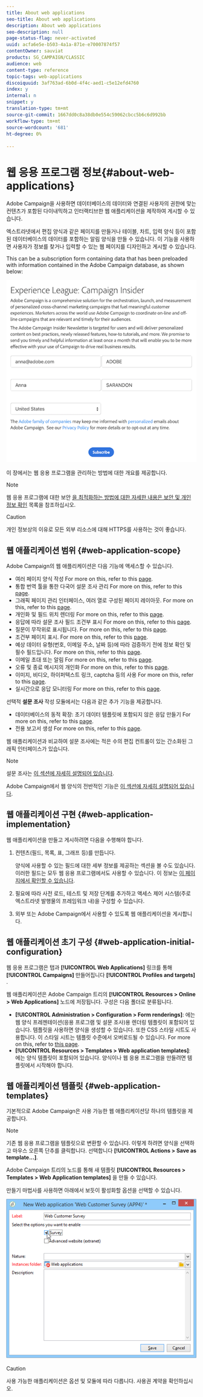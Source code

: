 ```yaml
---
title: About web applications
seo-title: About web applications
description: About web applications
seo-description: null
page-status-flag: never-activated
uuid: acfa6e5e-b503-4a1a-871e-e70007874f57
contentOwner: sauviat
products: SG_CAMPAIGN/CLASSIC
audience: web
content-type: reference
topic-tags: web-applications
discoiquuid: 3af763ad-6b0d-4f4c-aed1-c5e12efd4760
index: y
internal: n
snippet: y
translation-type: tm+mt
source-git-commit: 1667dd0c8a38db0e554c59062cbcc5b6c6d992bb
workflow-type: tm+mt
source-wordcount: '681'
ht-degree: 0%

---
```



# 웹 응용 프로그램 정보{#about-web-applications}

Adobe Campaign을 사용하면 데이터베이스의 데이터와 연결된 사용자의 권한에 맞는 컨텐츠가 포함된 다이내믹하고 인터랙티브한 웹 애플리케이션을 제작하여 게시할 수 있습니다.

엑스트라넷에서 편집 양식과 같은 페이지를 만들거나 테이블, 차트, 입력 양식 등이 포함된 데이터베이스의 데이터를 포함하는 알림 양식을 만들 수 있습니다. 이 기능을 사용하면 사용자가 정보를 찾거나 입력할 수 있는 웹 페이지를 디자인하고 게시할 수 있습니다.

This can be a subscription form containing data that has been preloaded with information contained in the Adobe Campaign database, as shown below:

![](assets/webapp_form_sample.png)

이 장에서는 웹 응용 프로그램을 관리하는 방법에 대한 개요를 제공합니다.

>[!NOTE]
>
>웹 응용 프로그램에 대한 보안 [을 최적화하는 방법에 대한 자세한 내용은 보안 및 개인 정보 확인](https://helpx.adobe.com/campaign/kb/acc-security.html) 목록을 참조하십시오.

>[!CAUTION]
>
>개인 정보상의 이유로 모든 외부 리소스에 대해 HTTPS를 사용하는 것이 좋습니다.

## 웹 애플리케이션 범위 {#web-application-scope}

Adobe Campaign의 웹 애플리케이션은 다음 기능에 액세스할 수 있습니다.

* 여러 페이지 양식 작성 For more on this, refer to this [page](../../web/using/about-web-forms.md).
* 통합 번역 툴을 통한 다국어 설문 조사 관리 For more on this, refer to this [page](../../web/using/translating-a-web-application.md).
* 그래픽 페이지 관리 인터페이스, 여러 열로 구성된 페이지 레이아웃. For more on this, refer to this [page](../../web/using/designing-a-web-application.md).
* 개인화 및 필드 위치 렌더링 For more on this, refer to this [page](../../web/using/editing-content.md#adding-personalization-content).
* 응답에 따라 설문 조사 필드 조건부 표시 For more on this, refer to this [page](../../web/using/form-rendering.md#defining-fields-conditional-display).
* 질문이 무작위로 표시됩니다. For more on this, refer to this [page](../../web/using/building-a-survey.md#adding-questions).
* 조건부 페이지 표시. For more on this, refer to this [page](../../web/using/defining-web-forms-page-sequencing.md#conditional-page-display).
* 예상 데이터 유형(번호, 이메일 주소, 날짜 등)에 따라 검증하기 전에 정보 확인 및 필수 필드입니다. For more on this, refer to this [page](../../web/using/form-rendering.md#defining-control-settings).
* 이메일 초대 또는 알림 For more on this, refer to this [page](../../web/using/publishing-a-web-form.md#delivering-a-form-via-email).
* 오류 및 종료 메시지의 개인화 For more on this, refer to this [page](../../web/using/defining-web-forms-properties.md#setting-up-an-error-page).
* 이미지, 비디오, 하이퍼텍스트 링크, captcha 등의 사용 For more on this, refer to this [page](../../web/using/editing-content.md).
* 실시간으로 응답 모니터링 For more on this, refer to this [page](../../web/using/publish--track-and-use-collected-data.md#response-tracking).

선택적 **설문 조사** 작성 모듈에서는 다음과 같은 추가 기능을 제공합니다.

* 데이터베이스의 동적 확장: 초기 데이터 템플릿에 포함되지 않은 응답 만들기 For more on this, refer to this [page](../../web/using/managing-answers.md#storing-collected-answers).
* 전용 보고서 생성 For more on this, refer to this [page](../../web/using/publish--track-and-use-collected-data.md#reports-on-surveys).

웹 애플리케이션과 비교하여 설문 조사에는 적은 수의 편집 컨트롤이 있는 간소화된 그래픽 인터페이스가 있습니다.

>[!NOTE]
>
>설문 조사는 [이 섹션에 자세히 설명되어 있습니다](../../web/using/about-surveys.md).
>
>Adobe Campaign에서 웹 양식의 전반적인 기능은 [이 섹션에 자세히 설명되어 있습니다](../../web/using/about-web-forms.md).

## 웹 애플리케이션 구현 {#web-application-implementation}

웹 애플리케이션을 만들고 게시하려면 다음을 수행해야 합니다.

1. 컨텐츠(필드, 목록, 표, 그래프 등)를 만듭니다.

   양식에 사용할 수 있는 필드에 대한 세부 정보를 제공하는 섹션을 볼 수도 있습니다. 이러한 필드는 모두 웹 응용 프로그램에서도 사용할 수 있습니다. 이 정보는 [이 페이지에서 확인할 수 있습니다](../../web/using/adding-fields-to-a-web-form.md).

1. 필요에 따라 사전 로드, 테스트 및 저장 단계를 추가하고 액세스 제어 시스템(주로 엑스트라넷 발행물의 프레임워크 내)을 구성할 수 있습니다.
1. 외부 또는 Adobe Campaign에서 사용할 수 있도록 웹 애플리케이션을 게시합니다.

## 웹 애플리케이션 초기 구성 {#web-application-initial-configuration}

웹 응용 프로그램은 탭과 **[!UICONTROL Web Applications]** 링크를 통해 **[!UICONTROL Campaigns]** 만들어집니다 **[!UICONTROL Profiles and targets]** .

웹 애플리케이션은 Adobe Campaign 트리의 **[!UICONTROL Resources > Online > Web Applications]** 노드에 저장됩니다. 구성은 다음 폴더로 분류됩니다.

* **[!UICONTROL Administration > Configuration > Form renderings]**: 에는 웹 양식 프레젠테이션(응용 프로그램 및 설문 조사)용 렌더링 템플릿이 포함되어 있습니다. 템플릿을 사용하면 양식을 생성할 수 있습니다. 또한 CSS 스타일 시트도 사용합니다. 이 스타일 시트는 템플릿 수준에서 오버로드될 수 있습니다. For more on this, refer to [this page](../../web/using/form-rendering.md#selecting-the-form-rendering-template).
* **[!UICONTROL Resources > Templates > Web application templates]**: 에는 양식 템플릿이 포함되어 있습니다. 양식이나 웹 응용 프로그램을 만들려면 템플릿에서 시작해야 합니다.

## 웹 애플리케이션 템플릿 {#web-application-templates}

기본적으로 Adobe Campaign은 사용 가능한 웹 애플리케이션당 하나의 템플릿을 제공합니다.

>[!NOTE]
>
>기존 웹 응용 프로그램을 템플릿으로 변환할 수 있습니다. 이렇게 하려면 양식을 선택하고 마우스 오른쪽 단추를 클릭합니다. 선택합니다 **[!UICONTROL Actions > Save as template...]**.

Adobe Campaign 트리의 노드를 통해 새 템플릿 **[!UICONTROL Resources > Templates > Web Application templates]** 을 만들 수 있습니다.

만들기 마법사를 사용하면 아래에서 보듯이 활성화할 옵션을 선택할 수 있습니다.

![](assets/webapp_create_template.png)

>[!CAUTION]
>
>사용 가능한 애플리케이션은 옵션 및 모듈에 따라 다릅니다. 사용권 계약을 확인하십시오.

